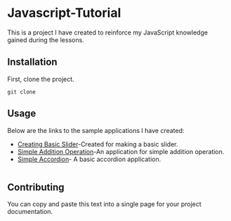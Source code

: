  # Javascript-Tutorial            
This is a project I have created to reinforce my JavaScript knowledge gained during the lessons.
## Installation
First, clone the project.  

``` 
git clone
```
## Usage 
Below are the links to the sample applications I have created:

- [Creating Basic Slider](https://creating-basic-slider.netlify.app/)-Created for making a basic slider.
- [Simple Addition Operation](https://simple-addition-operation.netlify.app/)-An application for simple addition operation.
- [Simple Accordion](https://basic-accordion.netlify.app/)- A basic accordion application.


```

```
## Contributing

You can copy and paste this text into a single page for your project documentation.


